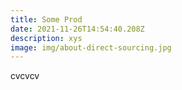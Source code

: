 ```yaml
---
title: Some Prod
date: 2021-11-26T14:54:40.208Z
description: xys
image: img/about-direct-sourcing.jpg
---
```

cvcvcv